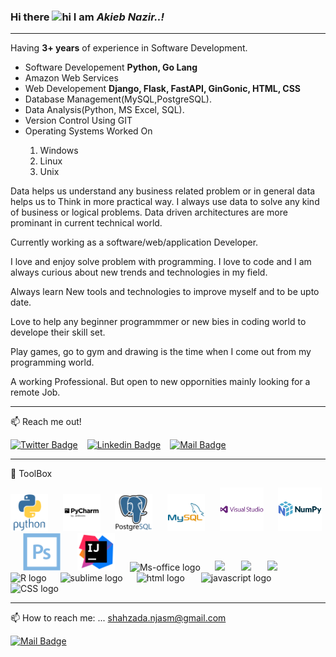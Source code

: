 ### Hi there <img src="https://user-images.githubusercontent.com/1303154/88677602-1635ba80-d120-11ea-84d8-d263ba5fc3c0.gif" width="28px" alt="hi"> I am <em><strong>Akieb Nazir..!</strong></em>
---

Having <strong>3+ years</strong> of experience in Software Development.
<ul>
<li>Software Developement <strong>Python, Go Lang</strong></li>
<li> Amazon Web Services </li>
<li>Web Developement <strong>Django, Flask, FastAPI, GinGonic, HTML, CSS</strong></li>
<li>Database Management(MySQL,PostgreSQL).</li>
<li>Data Analysis(Python, MS Excel, SQL).</li>
<li>Version Control Using GIT</>
<li>Operating Systems Worked On</li>
<ol>
<li>Windows</li>
<li>Linux</>
<li>Unix</>
</ol>
</ul>

Data helps us understand any business related problem or in general data helps us to Think in more practical way. I always use data to solve any kind of business or logical problems. Data driven architectures are more prominant in current technical world.

Currently working as a software/web/application Developer.

I love and enjoy solve problem with programming. I love to code and I am always curious about new trends and technologies in my field.

Always learn New tools and technologies to improve myself and to be upto date.

Love to help any beginner programmmer or new bies in coding world to develope their skill set.

Play games, go to gym and drawing is the time when I come out from my programming world. 

A working Professional. But open to new oppornities mainly looking for a remote Job. 

---
:mailbox: Reach me out!

[![Twitter Badge](https://img.shields.io/badge/-@NjasmAkieb-1ca0f1?style=flat&labelColor=1ca0f1&logo=twitter&logoColor=white&link=https://twitter.com/NjasmAkieb)](https://twitter.com/NjasmAkieb) &ensp; [![Linkedin Badge](https://img.shields.io/badge/-AkiebNazir-0e76a8?style=flat&labelColor=0e76a8&logo=linkedin&logoColor=white)](https://www.linkedin.com/in/Njasm-786) &ensp; [![Mail Badge](https://img.shields.io/badge/-AkiebNazir-c0392b?style=flat&labelColor=c0392b&logo=gmail&logoColor=white)](mailto:shahzada.njasm@gmail.com)

---
🧰 ToolBox

<img src = "https://github.com/devicons/devicon/blob/master/icons/python/python-original-wordmark.svg" alt = "python logo" width = "60" height = "60" />&nbsp; &nbsp; &nbsp; <img src = "https://github.com/devicons/devicon/blob/master/icons/pycharm/pycharm-original-wordmark.svg" alt = "pycharm logo" width = "60" height = "60"/>&nbsp; &nbsp; &nbsp; <img src = "https://github.com/devicons/devicon/blob/master/icons/postgresql/postgresql-original-wordmark.svg" alt = "postgreSql logo" width = "60" height = "60"/>&nbsp; &nbsp; &nbsp;
<img src = "https://github.com/devicons/devicon/blob/master/icons/mysql/mysql-original-wordmark.svg" alt = "mySql logo" width = "60" height = "60"/> &nbsp; &nbsp; &nbsp;<img src = "https://github.com/devicons/devicon/blob/master/icons/visualstudio/visualstudio-plain-wordmark.svg" alt = "VsCode logo" width = "70" height = "70"/>&nbsp; &nbsp; &nbsp; <img src = "https://github.com/devicons/devicon/blob/master/icons/numpy/numpy-original-wordmark.svg" alt = "Numpy logo" width = "70" height = "70"/> &nbsp; &nbsp; &nbsp;<img src = "https://github.com/devicons/devicon/blob/master/icons/photoshop/photoshop-line.svg" alt = "PhotoShop logo" width = "60" height = "60"/> &nbsp; &nbsp; &nbsp;
<img src = "https://github.com/devicons/devicon/blob/master/icons/intellij/intellij-original.svg" alt = "intellij logo" width = "60" height = "60"/>&nbsp; &nbsp; &nbsp;
<img src="https://img.icons8.com/fluency/48/000000/microsoft-office-2019.png" alt = "Ms-office logo" width = "50" height = "50"/>&nbsp; &nbsp; &nbsp;
<img src="https://img.icons8.com/color/48/000000/tableau-software.png"/> &ensp; &ensp; <img src="https://img.icons8.com/color/48/000000/microsoft-excel-2019--v1.png"/> &ensp; &ensp;
<img src="https://img.icons8.com/color/48/000000/azure-1.png"/>&ensp; &ensp; <img src ="https://cdn.worldvectorlogo.com/logos/r-lang.svg" alt = "R logo" width = "60" height = "60"/>&ensp; &ensp; <img src = "https://cdn.worldvectorlogo.com/logos/sublime-text.svg" alt = "sublime logo" width = "60" height = "60" />&ensp; &ensp;
<img src = "https://cdn.worldvectorlogo.com/logos/html-1.svg" alt = "html logo" width = "50" height = "50"/> &ensp; &ensp;
<img src = "https://cdn.worldvectorlogo.com/logos/javascript-1.svg" alt = "javascript logo" width = "50" height = "50"/> &ensp; &ensp;
<img src = "https://cdn.worldvectorlogo.com/logos/css-3.svg" alt = "CSS logo" width = "60" height = "60"/> 

---
📫 How to reach me: ...
 shahzada.njasm@gmail.com

[![Mail Badge](https://img.shields.io/badge/-AkiebNazir-c0392b?style=flat&labelColor=c0392b&logo=gmail&logoColor=white)](mailto:shahzada.njasm@gmail.com)







<!--
**AkiebNazir/AkiebNazir** is a ✨ _special_ ✨ repository because its `README.md` (this file) appears on your GitHub profile.

Here are some ideas to get you started:

- 🔭 I’m currently working on ...
- 🌱 I’m currently learning ...
- 👯 I’m looking to collaborate on ...
- 🤔 I’m looking for help with ...
- 💬 Ask me about ...
- 📫 How to reach me: ...
- 😄 Pronouns: ...
- ⚡ Fun fact: ...
-->
